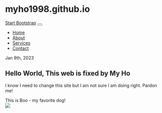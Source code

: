 # myho1998.github.io
<!DOCTYPE html>
<html lang="en">
    <head>
        <meta charset="utf-8" />
        <meta name="viewport" content="width=device-width, initial-scale=1, shrink-to-fit=no" />
        <meta name="description" content="" />
        <meta name="author" content="" />
        <title>The Big Picture - Start Bootstrap Template</title>
        <!-- Favicon-->
        <link rel="icon" type="image/x-icon" href="assets/favicon.ico" />
        <!-- Core theme CSS (includes Bootstrap)-->
        <link href="css/styles.css" rel="stylesheet" />
    </head>
    <body>
        <!-- Navigation-->
        <nav class="navbar navbar-expand-lg navbar-dark bg-dark fixed-bottom">
            <div class="container px-4 px-lg-5">
                <a class="navbar-brand" href="#!">Start Bootstrap</a>
                <button class="navbar-toggler" type="button" data-bs-toggle="collapse" data-bs-target="#navbarResponsive" aria-controls="navbarResponsive" aria-expanded="false" aria-label="Toggle navigation"><span class="navbar-toggler-icon"></span></button>
                <div class="collapse navbar-collapse" id="navbarResponsive">
                    <ul class="navbar-nav ml-auto">
                        <li class="nav-item active"><a class="nav-link" href="#!">Home</a></li>
                        <li class="nav-item"><a class="nav-link" href="#!">About</a></li>
                        <li class="nav-item"><a class="nav-link" href="#!">Services</a></li>
                        <li class="nav-item"><a class="nav-link" href="#!">Contact</a></li>
                    </ul>
                </div>
            </div>
        </nav>
        <!-- Page Content-->
        <section>
            <div class="container px-3 px-lg-4">
                <div class="container px-4 px-lg-5">
                    <div class="col-lg-6"> Jan 9th, 2023
                        <h1 class="mt-5">Hello World, This web is fixed by My Ho</h1>
                        <p>I know I need to change this site but I am not sure I am doing right. Pardon me!</p>
                    </div> This is Boo - my favorite dog!
                        </div><img src=”boo.webp”>
                    </div>
            </div><img >
        </section>
        <!-- Bootstrap core JS-->
        <script src="https://cdn.jsdelivr.net/npm/bootstrap@5.1.3/dist/js/bootstrap.bundle.min.js"></script>
        <!-- Core theme JS-->
        <script src="js/scripts.js"></script>
    </body>
</html>
